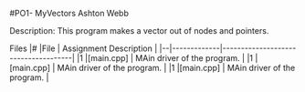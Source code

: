 #PO1- MyVectors
Ashton Webb

Description:
This program makes a vector out of nodes and pointers. 



Files
|# |File         | Assignment Description              |
|--|-------------|-------------------------------------|
|1 |[main.cpp]   | MAin driver of the program.         |
|1 |[main.cpp]   | MAin driver of the program.         |
|1 |[main.cpp]   | MAin driver of the program.         |

